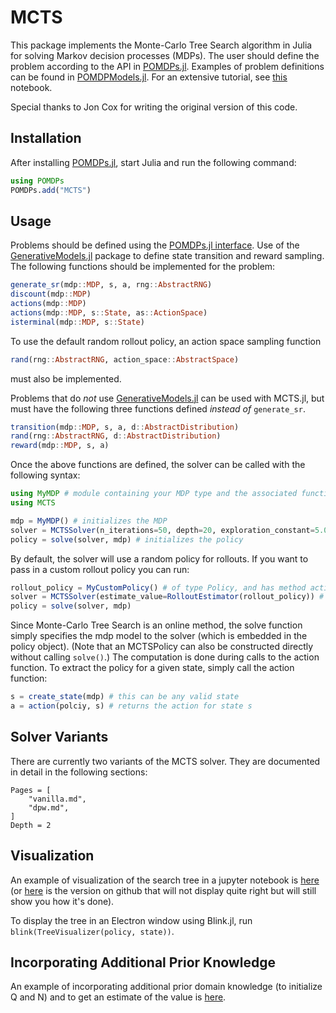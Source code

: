 # MCTS

This package implements the Monte-Carlo Tree Search algorithm in Julia for solving Markov decision processes (MDPs).
The user should define the problem according to the API in [POMDPs.jl](https://github.com/sisl/POMDPs.jl). Examples of
problem definitions can be found in [POMDPModels.jl](https://github.com/sisl/POMDPModels.jl). For an extensive tutorial, see [this](http://nbviewer.ipython.org/github/sisl/POMDPs.jl/blob/master/examples/GridWorld.ipynb) notebook.

Special thanks to Jon Cox for writing the original version of this code.

## Installation

After installing [POMDPs.jl](https://github.com/sisl/POMDPs.jl), start Julia and run the following command:

```julia
using POMDPs
POMDPs.add("MCTS")
```

## Usage

Problems should be defined using the [POMDPs.jl interface](https://github.com/JuliaPOMDP/POMDPs.jl). Use of the [GenerativeModels.jl](https://github.com/JuliaPOMDP/GenerativeModels.jl) package to define state transition and reward sampling. The following functions should be implemented for the problem:
```julia
generate_sr(mdp::MDP, s, a, rng::AbstractRNG)
discount(mdp::MDP)
actions(mdp::MDP)
actions(mdp::MDP, s::State, as::ActionSpace)
isterminal(mdp::MDP, s::State)
```

To use the default random rollout policy, an action space sampling function
```julia
rand(rng::AbstractRNG, action_space::AbstractSpace)
```
must also be implemented.

Problems that do *not* use [GenerativeModels.jl](https://github.com/JuliaPOMDP/GenerativeModels.jl) can be used with MCTS.jl, but must have the following three functions defined *instead of* `generate_sr`.
```julia
transition(mdp::MDP, s, a, d::AbstractDistribution)
rand(rng::AbstractRNG, d::AbstractDistribution)
reward(mdp::MDP, s, a)
```

Once the above functions are defined, the solver can be called with the following syntax:

```julia
using MyMDP # module containing your MDP type and the associated functions
using MCTS

mdp = MyMDP() # initializes the MDP
solver = MCTSSolver(n_iterations=50, depth=20, exploration_constant=5.0) # initializes the Solver type
policy = solve(solver, mdp) # initializes the policy
```
By default, the solver will use a random policy for rollouts. If you want to pass in a custom rollout policy you can run:

```julia
rollout_policy = MyCustomPolicy() # of type Policy, and has method action(rollout_policy::MyCustomPolicy, s::State)
solver = MCTSSolver(estimate_value=RolloutEstimator(rollout_policy)) # default solver parameters will be used n_iterations=100, depth=10, exploration_constant=1.0
policy = solve(solver, mdp)
```

Since Monte-Carlo Tree Search is an online method, the solve function simply specifies the mdp model to the solver (which is embedded in the policy object). (Note that an MCTSPolicy can also be constructed directly without calling `solve()`.) The computation is done during calls to the action function. To extract the policy for a given state, simply call the action function:

```julia
s = create_state(mdp) # this can be any valid state
a = action(polciy, s) # returns the action for state s
```

## Solver Variants

There are currently two variants of the MCTS solver. They are documented in detail in the following sections:

```@contents
Pages = [
    "vanilla.md",
    "dpw.md",
]
Depth = 2
```

## Visualization

An example of visualization of the search tree in a jupyter notebook is [here](https://nbviewer.jupyter.org/github/JuliaPOMDP/MCTS.jl/blob/master/notebooks/Test_Visualization.ipynb) (or [here](https://github.com/JuliaPOMDP/MCTS.jl/blob/master/notebooks/Test_Visualization.ipynb) is the version on github that will not display quite right but will still show you how it's done).

To display the tree in an Electron window using Blink.jl, run `blink(TreeVisualizer(policy, state))`.

## Incorporating Additional Prior Knowledge

An example of incorporating additional prior domain knowledge (to initialize Q and N) and to get an estimate of the value is [here](https://github.com/JuliaPOMDP/MCTS.jl/blob/master/notebooks/Domain_Knowledge_Example.ipynb).
